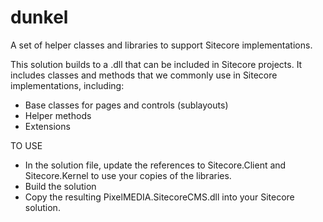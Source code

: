 dunkel
======

A set of helper classes and libraries to support Sitecore implementations.

This solution builds to a .dll that can be included in Sitecore projects.  It includes classes and methods that we commonly use in Sitecore implementations, including:

- Base classes for pages and controls (sublayouts)
- Helper methods
- Extensions

TO USE

- In the solution file, update the references to Sitecore.Client and Sitecore.Kernel to use your copies of the libraries.
- Build the solution
- Copy the resulting PixelMEDIA.SitecoreCMS.dll into your Sitecore solution.